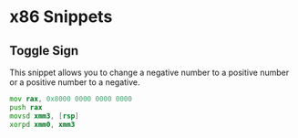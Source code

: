 # x86 Snippets

## Toggle Sign

This snippet allows you to change a negative number to a positive number or a positive number to a negative.

```asm
mov rax, 0x8000 0000 0000 0000
push rax
movsd xmm3, [rsp]
xorpd xmm0, xmm3
```